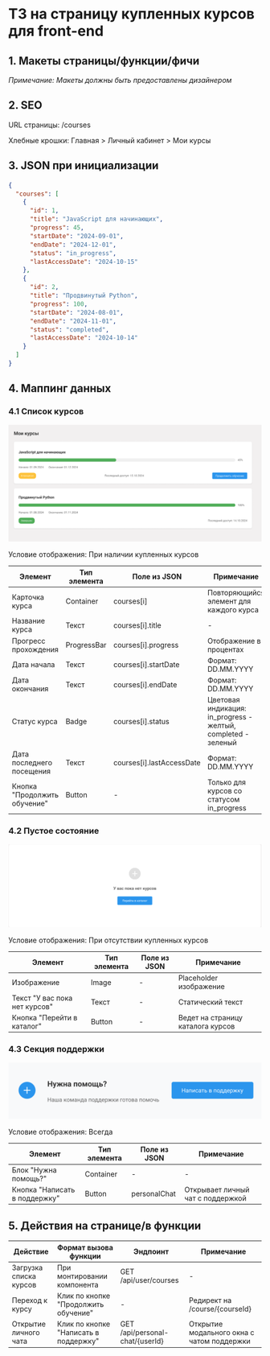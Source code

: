 # ТЗ на страницу купленных курсов для front-end

## 1. Макеты страницы/функции/фичи

*Примечание: Макеты должны быть предоставлены дизайнером*

## 2. SEO

URL страницы: /courses

Хлебные крошки: Главная > Личный кабинет > Мои курсы

## 3. JSON при инициализации

```json
{
  "courses": [
    {
      "id": 1,
      "title": "JavaScript для начинающих",
      "progress": 45,
      "startDate": "2024-09-01",
      "endDate": "2024-12-01",
      "status": "in_progress",
      "lastAccessDate": "2024-10-15"
    },
    {
      "id": 2,
      "title": "Продвинутый Python",
      "progress": 100,
      "startDate": "2024-08-01",
      "endDate": "2024-11-01",
      "status": "completed",
      "lastAccessDate": "2024-10-14"
    }
  ]
}
```

## 4. Маппинг данных

### 4.1 Список курсов

![alt text](lr_4_mapping_1.png)

Условие отображения: При наличии купленных курсов

| Элемент | Тип элемента | Поле из JSON | Примечание |
|---------|--------------|--------------|------------|
| Карточка курса | Container | courses[i] | Повторяющийся элемент для каждого курса |
| Название курса | Текст | courses[i].title | - |
| Прогресс прохождения | ProgressBar | courses[i].progress | Отображение в процентах |
| Дата начала | Текст | courses[i].startDate | Формат: DD.MM.YYYY |
| Дата окончания | Текст | courses[i].endDate | Формат: DD.MM.YYYY |
| Статус курса | Badge | courses[i].status | Цветовая индикация: in_progress - желтый, completed - зеленый |
| Дата последнего посещения | Текст | courses[i].lastAccessDate | Формат: DD.MM.YYYY |
| Кнопка "Продолжить обучение" | Button | - | Только для курсов со статусом in_progress |

### 4.2 Пустое состояние

![alt text](LR_4_mapping_2.png)

Условие отображения: При отсутствии купленных курсов

| Элемент | Тип элемента | Поле из JSON | Примечание |
|---------|--------------|--------------|------------|
| Изображение | Image | - | Placeholder изображение |
| Текст "У вас пока нет курсов" | Текст | - | Статический текст |
| Кнопка "Перейти в каталог" | Button | - | Ведет на страницу каталога курсов |

### 4.3 Секция поддержки

![alt text](LR_4_mapping_3.png)

Условие отображения: Всегда

| Элемент | Тип элемента | Поле из JSON | Примечание |
|---------|--------------|--------------|------------|
| Блок "Нужна помощь?" | Container | - | - |
| Кнопка "Написать в поддержку" | Button | personalChat | Открывает личный чат с поддержкой |

## 5. Действия на странице/в функции

| Действие | Формат вызова функции | Эндпоинт | Примечание |
|----------|----------------------|-----------|------------|
| Загрузка списка курсов | При монтировании компонента | GET /api/user/courses | - |
| Переход к курсу | Клик по кнопке "Продолжить обучение" | - | Редирект на /course/{courseId} |
| Открытие личного чата | Клик по кнопке "Написать в поддержку" | GET /api/personal-chat/{userId} | Открытие модального окна с чатом поддержки |